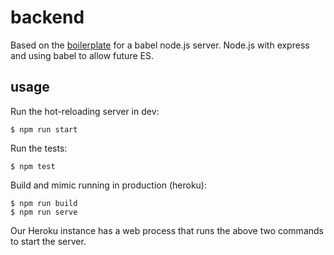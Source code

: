 # backend

Based on the [boilerplate](https://github.com/babel/example-node-server) for a babel node.js server. Node.js with express and using babel to allow future ES.

## usage

Run the hot-reloading server in dev:
```
$ npm run start
```

Run the tests:
```
$ npm test
```

Build and mimic running in production (heroku):
```
$ npm run build
$ npm run serve
```

Our Heroku instance has a web process that runs the above two commands to start the server.
